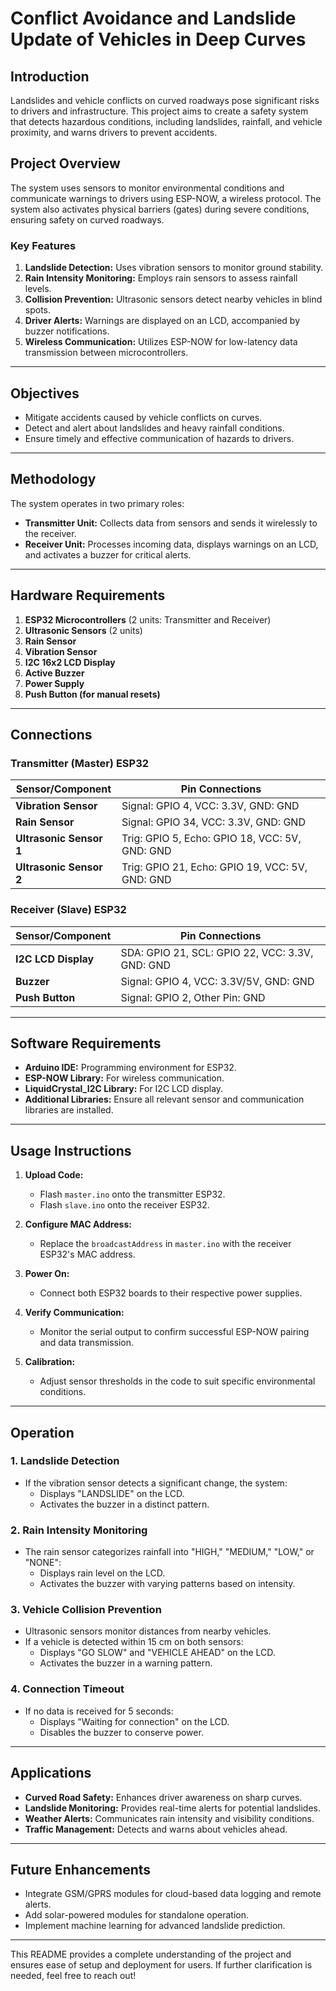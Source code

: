 # Conflict Avoidance and Landslide Update of Vehicles in Deep Curves

## Introduction
Landslides and vehicle conflicts on curved roadways pose significant risks to drivers and infrastructure. This project aims to create a safety system that detects hazardous conditions, including landslides, rainfall, and vehicle proximity, and warns drivers to prevent accidents.

## Project Overview
The system uses sensors to monitor environmental conditions and communicate warnings to drivers using ESP-NOW, a wireless protocol. The system also activates physical barriers (gates) during severe conditions, ensuring safety on curved roadways.

### Key Features
1. **Landslide Detection:** Uses vibration sensors to monitor ground stability.
2. **Rain Intensity Monitoring:** Employs rain sensors to assess rainfall levels.
3. **Collision Prevention:** Ultrasonic sensors detect nearby vehicles in blind spots.
4. **Driver Alerts:** Warnings are displayed on an LCD, accompanied by buzzer notifications.
5. **Wireless Communication:** Utilizes ESP-NOW for low-latency data transmission between microcontrollers.

---

## Objectives
- Mitigate accidents caused by vehicle conflicts on curves.
- Detect and alert about landslides and heavy rainfall conditions.
- Ensure timely and effective communication of hazards to drivers.

---

## Methodology
The system operates in two primary roles:
- **Transmitter Unit:** Collects data from sensors and sends it wirelessly to the receiver.
- **Receiver Unit:** Processes incoming data, displays warnings on an LCD, and activates a buzzer for critical alerts.

---

## Hardware Requirements
1. **ESP32 Microcontrollers** (2 units: Transmitter and Receiver)
2. **Ultrasonic Sensors** (2 units)
3. **Rain Sensor**
4. **Vibration Sensor**
5. **I2C 16x2 LCD Display**
6. **Active Buzzer**
7. **Power Supply**
8. **Push Button (for manual resets)**

---

## Connections

### Transmitter (Master) ESP32
| Sensor/Component        | Pin Connections          |
|--------------------------|--------------------------|
| **Vibration Sensor**     | Signal: GPIO 4, VCC: 3.3V, GND: GND |
| **Rain Sensor**          | Signal: GPIO 34, VCC: 3.3V, GND: GND |
| **Ultrasonic Sensor 1**  | Trig: GPIO 5, Echo: GPIO 18, VCC: 5V, GND: GND |
| **Ultrasonic Sensor 2**  | Trig: GPIO 21, Echo: GPIO 19, VCC: 5V, GND: GND |

### Receiver (Slave) ESP32
| Sensor/Component       | Pin Connections          |
|-------------------------|--------------------------|
| **I2C LCD Display**     | SDA: GPIO 21, SCL: GPIO 22, VCC: 3.3V, GND: GND |
| **Buzzer**              | Signal: GPIO 4, VCC: 3.3V/5V, GND: GND |
| **Push Button**         | Signal: GPIO 2, Other Pin: GND |

---

## Software Requirements
- **Arduino IDE:** Programming environment for ESP32.
- **ESP-NOW Library:** For wireless communication.
- **LiquidCrystal_I2C Library:** For I2C LCD display.
- **Additional Libraries:** Ensure all relevant sensor and communication libraries are installed.

---

## Usage Instructions

1. **Upload Code:**
   - Flash `master.ino` onto the transmitter ESP32.
   - Flash `slave.ino` onto the receiver ESP32.

2. **Configure MAC Address:**
   - Replace the `broadcastAddress` in `master.ino` with the receiver ESP32's MAC address.

3. **Power On:**
   - Connect both ESP32 boards to their respective power supplies.

4. **Verify Communication:**
   - Monitor the serial output to confirm successful ESP-NOW pairing and data transmission.

5. **Calibration:**
   - Adjust sensor thresholds in the code to suit specific environmental conditions.

---

## Operation

### 1. **Landslide Detection**
- If the vibration sensor detects a significant change, the system:
  - Displays "LANDSLIDE" on the LCD.
  - Activates the buzzer in a distinct pattern.

### 2. **Rain Intensity Monitoring**
- The rain sensor categorizes rainfall into "HIGH," "MEDIUM," "LOW," or "NONE":
  - Displays rain level on the LCD.
  - Activates the buzzer with varying patterns based on intensity.

### 3. **Vehicle Collision Prevention**
- Ultrasonic sensors monitor distances from nearby vehicles.
- If a vehicle is detected within 15 cm on both sensors:
  - Displays "GO SLOW" and "VEHICLE AHEAD" on the LCD.
  - Activates the buzzer in a warning pattern.

### 4. **Connection Timeout**
- If no data is received for 5 seconds:
  - Displays "Waiting for connection" on the LCD.
  - Disables the buzzer to conserve power.

---

## Applications
- **Curved Road Safety:** Enhances driver awareness on sharp curves.
- **Landslide Monitoring:** Provides real-time alerts for potential landslides.
- **Weather Alerts:** Communicates rain intensity and visibility conditions.
- **Traffic Management:** Detects and warns about vehicles ahead.

---

## Future Enhancements
- Integrate GSM/GPRS modules for cloud-based data logging and remote alerts.
- Add solar-powered modules for standalone operation.
- Implement machine learning for advanced landslide prediction.

---

This README provides a complete understanding of the project and ensures ease of setup and deployment for users. If further clarification is needed, feel free to reach out!
